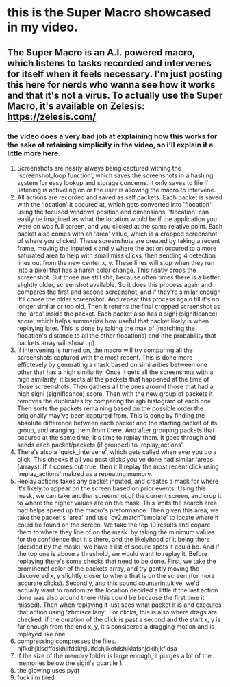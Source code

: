# this is the Super Macro showcased in my video. 
## The Super Macro is an A.I. powered macro, which listens to tasks recorded and intervenes for itself when it feels necessary. I'm just posting this here for nerds who wanna see how it works and that it's not a virus. To actually use the Super Macro, it's available on Zelesis: https://zelesis.com/

### the video does a very bad job at explaining how this works for the sake of retaining simplicity in the video, so i'll explain it a little more here.

1.  Screenshots are nearly always being captured withing the 'screenshot_loop function', which saves the screenshots in a hashing system for easy lookup and storage concerns.
   it only saves to file if listening is activeling on or the user is allowing the macro to intervene.
2. All actions are recorded and saved as self.packets. Each packet is saved with the 'location' it occured at, which gets converted into 'flocation' using the focused windows position and dimensions.
   'flocation' can easily be imagined as what the location would be if the application you were on was full screen, and you clicked at the same relative point.
    Each packet also comes with an 'area' value, which is a cropped screenshot of where you clicked. These screenshots are created by taking a recent frame, moving the inputed x and y where the action occured to a more saturated area to help with small miss clicks,
   then sending 4 detection lines out from the new center x, y. These lines will stop when they run into a pixel that has a harsh color change. This neatly crops the screenshot. But those are still shit, because often times there is a better, slightly older, screenshot available.
   So it does this process again and compares the first and second screenshot, and if they're similar enough it'll chose the older screenshot. And repeat this process again till it's no longer similar or too old. Then it returns the final cropped screenshot as the 'area' inside the packet.
   Each packet also has a signi (significance) score, which helps summerize how useful that packet likely is when replaying later. This is done by taking the max of (matching the flocation's distance to all the other flocations) and (the probability that packets array will show up).
3. If intervening is turned on, the macro will try comparing all the screenshots captured with the most recent. This is done more effictevely by generating a mask based on similarities between one other that has a high similarity. Once it gets all the screenshots
   with a high similarity, it bisects all the packets that happened at the time of those screenshots. Then gathers all the ones around those that had a high signi (significance) score. Then with the new group of packets it removes the duplicates by comparing the rgb histogram of each one.
   Then sorts the packets remaining based on the possible order the origionally may've been captured from. This is done by finding the absolute difference between each packet and the starting packet of its group, and aranging them from there.
   And after grouping packets that occured at the same time, it's time to replay them. It goes through and sends each packet/packets (if grouped) to 'replay_actions'.
4. There's also a 'quick_intervene', which gets called when ever you do a click. This checks if all you past clicks you've done had similar 'areas' (arrays). If it comes out true, then it'll replay the most recent click using 'replay_actions' makred as a repeating memory.
5. Replay actions takes any packet inputed, and creates a mask for where it's likely to appear on the screen based on prior events. Using this mask, we can take another screenshot of the current screen, and crop it to where the higher values are on the mask. This limits the search area nad helps speed up the macro's preformance.
   Then given this area, we take the packet's 'area' and use 'cv2.matchTemplate' to locate where it could be found on the screen. We take the top 10 results and copare them to where they line of on the mask. by taking the minimum values for the confidence that it's there,
   and the likelyhood of it being there (decided by the mask), we have a list of secure spots it could be. And if the top one is above a threshold, we would want to replay it. Before replaying there's some checks that need to be done.
   First, we take the prominenet color of the packets array, and try gently moving the discovered x, y slightly closer to where that is on the screen (for more accurate clicks). Secondly, and this sound counterintuitive, we'd actually want to randomize the location decided a little
   if the last action done was also around there (this could be because the first time it missed). Then when replaying it just sees what packet it is and executes that action using 'zhmiscellany'. For clicks, this is also where drags are checked. if the duration of the click is past a second
   and the start x, y is far enough from the end x, y, it's considered a dragging motion and is replayed like one.
6. compressing compresses the files. hjfkdhjklsdffdskhjlfdskhjiulfdshjikofdshjklafshjdklhjkfldsa
7. if the size of the memory folder is large enough, it purges a lot of the memories below the signi's quartile 1.
8. the glowing uses pyqt
9. fuck i'm tired
